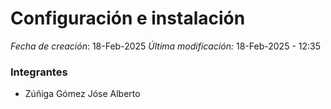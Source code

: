 # Configuración e instalación
*Fecha de creación*: 18-Feb-2025
*Última modificación:* 18-Feb-2025 - 12:35

### Integrantes
- Zúñiga Gómez Jóse Alberto


